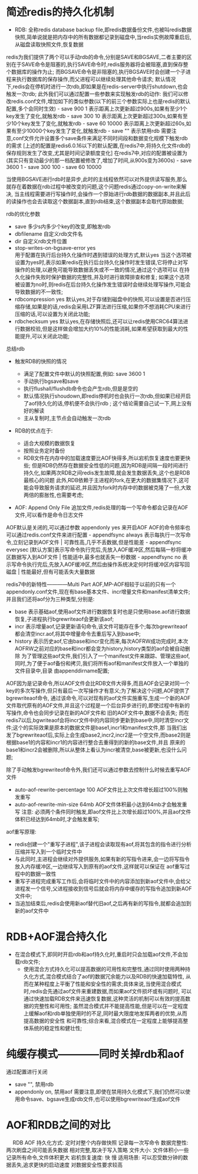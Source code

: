 # 简述redis的持久化机制
  - RDB: 全称redis database backup file,即redis数据备份文件,也被叫redis数据快照,简单说就是把内存中的所有数据都记录到磁盘中,当redis实例故障重启后,从磁盘读取快照文件,恢复数据

  redis为我们提供了两个可以手动rdb的命令,分别是SAVE和BGSAVE,二者主要的区别在于SAVE命令是阻塞的,执行SAVE命令时,redis服务器将会被阻塞,直到保存整个数据库的操作为止;
  而BGSAVE命令是非阻塞的,执行BGSAVE时会创建一个子进程来执行数据库的保存操作,而父进程可以继续处理其他命令请求;
  默认情况下,redis会在停机时进行一次rdb,即如果是在redis-server中执行shutdown,也会触发一次rdb;
  此外我们可以通过配置一些参数来实现触发rdb的动作:
    我们可以修改redis.conf文件,增加如下的类似参数(以下的前三个参数实际上也是redis的默认配置,多个会同时生效)
    - save 900 1        表示距离上次更新超过900s,如果有至少1个key发生了变化,就触发rdb
    - save 300 10       表示距离上次更新超过300s,如果有至少10个key发生了变化,就触发rdb
    - save 60 10000     表示距离上次更新超过60s,如果有至少10000个key发生了变化,就触发rdb
    - save ""           表示禁用rdb
    需要注意,conf文件允许设置多个save条件来满足不同时间段和数据变化规模下触发rdb的需求
  [上述的配置是redis6.0.16以下的默认配置,在redis7中,将持久化文件rdb的保存规则发生了改变,尤其是时间记录额度变化]
    在redis7中,对应的配置被设置为(其实只有变动最少的那一档配置被修改了,增加了时间,从900s变为3600s)
    - save 3600 1
    - save 300 100
    - save 60 10000 

  当使用BGSAVE进行rdb时是异步,此时的主线程依然可以对外提供读写服务,那么就存在着数据在rdb过程中被改变的问题,这个问题redis通过copy-on-write来解决,
当主线程需要进行写操作时,会操作一个原始进行rdb数据的数据副本,并且此后的读操作也会去读取这个数据副本,直到rdb结束,这个数据副本会取代原始数据;

  rdb的优化参数
  - save <seconds> <changes> 多少s内多少个key的改变,即触发rdb
  - dbfilename  自定义rdb文件名
  - dir  自定义rdb文件位置
  - stop-writes-on-bgsave-error yes  
      用于配置在执行后台持久化操作时遇到错误的处理方式,默认yes
      当这个选项被设置为yes时,表示如果redis在执行后台持久化操作时发生错误,它将停止对写操作的处理,以避免可能导致数据丢失或不一致的情况,通过这个选项可以
    在持久化操作失败时保护数据的完整性,并及时进行故障排查和修复;
      如果这个选项被设置为no时,则redis在后台持久化操作发生错误时会继续处理写操作,可能会导致数据的不一致性;
  - rdbcompression yes
      默认yes,对于存储到磁盘中的快照,可以设置是否进行压缩存储,如果是的话,redis会采用LZF算法进行压缩,如果你不想消耗CPU来进行压缩的话,可以设置为关闭此功能;
  - rdbchecksum yes
      默认yes,在存储快照后,还可以让redis使用CRC64算法进行数据校验,但是这样做会增加大约10%的性能消耗,如果希望获取到最大的性能提升,可以关闭此功能;

  总结rdb
  - 触发RDB的快照的情况
    - 满足了配置文件中默认的快照配置,例如: save 3600 1 
    - 手动执行bgsave和save
    - 执行flushall/flushdb命令也会产生rdb,但是是空的
    - 默认情况执行shoudown,即redis停机时也会执行一次rdb,但如果已经开启了aof持久化的话,停机便不会执行rdb ; 这个结论需要自己试一下,网上没有好的解读
    - 主从复制时,主节点会自动触发一次rdb
 
  - RDB的优点在于:
    - 适合大规模的数据恢复
    - 按照业务定时备份
    - RDB文件在内存中的加载速度要比AOF快得多,所以宕机恢复速度也要更快些;
  但是RDB仍然存在数据安全性低的问题,因为RDB是间隔一段时间进行持久化,如果两次RDB之间redis发生故障,就会发生数据丢失,这个也是RDB最核心的问题
此外,RDB依赖于主进程的fork,在更大的数据集情况下,这可能会导致服务请求的延迟,并且因为fork时内存中的数据被克隆了一份,大致两倍的膨胀性,也需要考虑;
  
  - AOF: Append Only File 追加文件,redis处理的每一个写命令都会记录在AOF文件,可以看作是命令日志文件

  AOF默认是关闭的,可以通过参数 appendonly yes 来开启AOF
  AOF的命令频率也可以通过redis.conf文件来进行配置
    - appendfsync always      表示每执行一次写命令,立刻记录到AOF文件 | 可靠性高,几乎不丢数据,但是性能差
    - appendfsync everysec    [默认方案]表示写命令执行完后,先放入AOF缓冲区,然后每隔一秒将缓冲区数据写入到AOF文件 | 性能适中,最多也就丢失一秒数据
    - appendfsync no          表示写命令执行完后,先放入AOF缓冲区,然后由操作系统决定何时将缓冲区内容写回磁盘 | 性能最好,但有可能丢失大量数据
  
  redis7中的新特性————Multi Part AOF,MP-AOF相较于以前的只有一个appendonly.conf文件,现在有base基本文件、incr增量文件和manifest清单文件;
  并且我们还将aof分为三种类型,分别是:
  - base  表示基础aof,使用aof文件进行数据恢复时也是只使用base.aof进行数据恢复,子进程执行bgrewriteaof会更新该aof;
  - incr  表示增量aof,记录更新语句命令,该文件可能存在多个;每次bgrewriteaof都会清空incr.aof,将其中增量命令去重后写入到base中;
  - history    表示历史aof,它由base和incr变化而来,每次AOFRW成功完成时,本次AOFRW之前对应的base和incr都会变为history,history类型的aof会被自动删除
    为了管理这些aof文件,我们引入了一个manifest文件来跟踪、管理这些aof,同时,为了便于aof备份和拷贝,我们将所有aof和manifest文件放入一个单独的文件目录中,目录
  由appenddirname配置;

  AOF因为是记录命令,所以AOF文件会比RDB文件大得多,而且AOF会记录对同一个key的多次写操作,但只有最后一次写操作才有意义;为了解决这个问题,AOF提供了bgrewriteaof命令,
通过该命令,可以对现有的aof文件实施重写,生成一个新的AOF文件取代原有的AOF文件,并且这个过程是一个后台异步进行的,即使过程中有新的写操作,命令也会同步记录在新的AOF文件和
旧的AOF文件中,数据不会丢失;
  而在redis7以后,bgwriteaof会将incr文件中的内容同步更新到base中,同时清空incr文件;这个的实际效果是原本的数据文件是base1,incr1和manifest文件,那
当我们出发了bgrewriteaof后,实际上会生成base2,incr2,incr2是一个空文件,而base2则是根据base1的内容和incr1的内容进行整合去重得到的新的base文件,并且
原来的base1和incr2会被删除,所以从整体上看认为incr被清空,base被更新,也没什么问题;

  除了手动触发bgrewriteof命令外,我们还可以通过参数去控制什么时候去重写AOF文件
  - auto-aof-rewrite-percentage 100   AOF文件比上次文件增长超过100%则触发重写
  - auto-aof-rewrite-min-size 64mb    AOF文件体积最小达到64mb才会触发重写
  注意: 必须两个条件同时触发,即aof文件比上次增长超过100%,并且aof文件体积已经达到64mb时,才会触发重写;
 
  aof重写原理:
  - redis创建一个"重写子进程",该子进程会读取现有aof,将其包含的指令进行分析压缩并写入到一个临时文件中
  - 与此同时,主进程会继续对外提供服务,如果有新的写指令进来,会一边将写指令放入内存缓冲区,一边继续写入到原有的aof文件,这样就可以保证在
  aof重写过程中的数据一致性
  - 重写子进程完成重写工作后,会将临时文件中的内容添加到新aof文件中,会给父进程发一个信号,父进程接收到信号后就会将内存中缓存的写指令追加到新AOF文件中;
  - 当追加结束后,redis会使用新aof替代旧aof,之后再有新的写指令,就都会追加到新的aof文件中

# RDB+AOF混合持久化
  - 在混合模式下,即同时开启rdb和aof持久化时,重启时只会加载aof文件,不会加载rdb文件;
    - 使用混合方式持久化可以提高数据的可用性和完整性,通过同时使用两种持久化方式,混合模式结合了aof的数据冗余能力以及RDB的快速加载特性,
    从而在某种程度上平衡了性能和安全性的需求;具体来说,当使用混合模式时,redis会先通过aof文件来重建数据,而如果aof文件损坏或有问题时,
    可以通过快速加载RDB文件来迅速恢复数据,这种灵活的机制可以有效的提高数据的完整性和可用性;
      虽然混合模式并不能提高性能,但是可以在一定程度上缓解aof和rdb单独使用时的不足,同时最大限度地发挥两者的优势,从而提高数据的安全性
    和可靠性;综合来看,混合模式在一定程度上能够提高整体系统的稳定性和健壮性;

# 纯缓存模式————同时关掉rdb和aof
  通过配置进行关闭
  - save "", 禁用rdb
  - appendonly on, 禁用aof
  需要注意,即使在禁用持久化模式下,我们仍然可以使用命令save、bgsave生成rdb文件,也可以使用bgrewriteaof生成aof文件

# AOF和RDB之间的对比
　
              RDB                                         AOF
持久化方式:    定时对整个内存做快照                        记录每一次写命令
数据完整性:    两次刷盘之间可能丢失数据                     相对完整,取决于写入策略
文件大小:      文件体积小一些                             记录所有命令,文件体积更大
宕机恢复速度:    快                                        慢
适用场景:     可以忍受数分钟的数据丢失,追求更快的启动速度       对数据安全性要求较高
